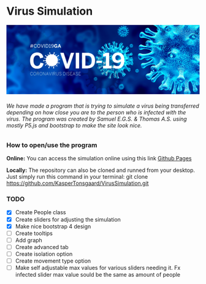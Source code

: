 # Virus Simulation
![COVID-19](/images/CoronaVirus.png)
###### We have made a program that is trying to simulate a virus being transferred depending on how close you are to the person who is infected with the virus. The program was created by Samuel E.G.S. & Thomas A.S. using mostly P5.js and bootstrap to make the site look nice.

### How to open/use the program
**Online:**
You can access the simulation online using this link [Github Pages](https://soulbreather.github.io/Virus-Simulation/src/index.html)

**Locally:**
The repository can also be cloned and runned from your desktop. Just simply run this command in your terminal:
    git clone https://github.com/KasperTonsgaard/VirusSimulation.git

### TODO
- [x] Create People class
- [x] Create sliders for adjusting the simulation
- [x] Make nice bootstrap 4 design
- [ ] Create tooltips
- [ ] Add graph
- [ ] Create advanced tab
- [ ] Create isolation option
- [ ] Create movement type option
- [ ] Make self adjustable max values for various sliders needing it. Fx infected slider max value sould be the same as amount of people
